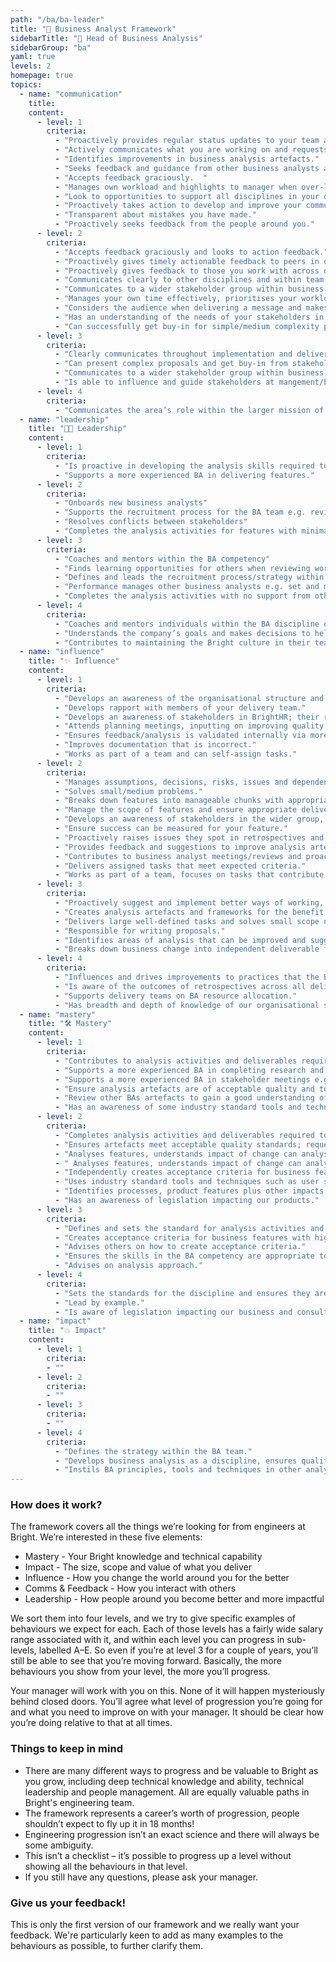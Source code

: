 ```yaml
---
path: "/ba/ba-leader"
title: "🔎 Business Analyst Framework"
sidebarTitle: "🔎 Head of Business Analysis"
sidebarGroup: "ba"
yaml: true
levels: 2
homepage: true
topics:
  - name: "communication"
    title:
    content:
      - level: 1
        criteria:
          - "Proactively provides regular status updates to your team and discipline."
          - "Actively communicates what you are working on and requests help when required. "
          - "Identifies improvements in business analysis artefacts."
          - "Seeks feedback and guidance from other business analysts and colleagues."
          - "Accepts feedback graciously.  "
          - "Manages own workload and highlights to manager when over-loaded or not enough to do."
          - "Look to opportunities to support all disciplines in your delivery team to gain an understanding of what they do."
          - "Proactively takes action to develop and improve your communication skills and understand how to approach different audiences."
          - "Transparent about mistakes you have made."
          - "Proactively seeks feedback from the people around you."
      - level: 2
        criteria:
          - "Accepts feedback graciously and looks to action feedback."
          - "Proactively gives timely actionable feedback to peers in order to improve the quality of analysis deliverables as well as support for soft skills such as stakeholder management."
          - "Proactively gives feedback to those you work with across different disciplines e.g. UX, QA."
          - "Communicates clearly to other disciplines and within team with little need for clarification."
          - "Communicates to a wider stakeholder group within business, IT and operational teams in BrightHR at peer level."
          - "Manages your own time effectively, prioritises your workload well, on time for meetings, aware when blocking others and unblocks."
          - "Considers the audience when delivering a message and makes it appropriate and relevant."
          - "Has an understanding of the needs of your stakeholders in order to support your engagement with them."
          - "Can successfully get buy-in for simple/medium complexity proposals."
      - level: 3
        criteria: 
          - "Clearly communicates throughout implementation and delivery of solutions."
          - "Can present complex proposals and get buy-in from stakeholders."
          - "Communicates to a wider stakeholder group within business, IT and operational teams in BrightHR at management/board level."
          - "Is able to influence and guide stakeholders at mangement/board level. "
      - level: 4
        criteria:
          - "Communicates the area’s role within the larger mission of the company."
  - name: "leadership"
    title: "👩‍💼 Leadership"
    content:
      - level: 1
        criteria:
          - "Is proactive in developing the analysis skills required to progress and become more independent in the role." 
          - "Supports a more experienced BA in delivering features."
      - level: 2
        criteria:
          - "Onboards new business analysts"
          - "Supports the recruitment process for the BA team e.g. reviewing CVs, attending interviews, feedback on candidates"
          - "Resolves conflicts between stakeholders" 
          - "Completes the analysis activities for features with minimal support from other BAs."
      - level: 3
        criteria:
          - "Coaches and mentors within the BA competency"
          - "Finds learning opportunities for others when reviewing work and follows up"
          - "Defines and leads the recruitment process/strategy within the BA competency"
          - "Performance manages other business analysts e.g. set and monitor objectives, contibutes to reviews"
          - "Completes the analysis activities with no support from other BAs."
      - level: 4
        criteria:
          - "Coaches and mentors individuals within the BA discipline e.g. feedback to support objectives, promo-tion, personal development, specific areas to focus on."
          - "Understands the company’s goals and makes decisions to help support the bigger picture."
          - "Contributes to maintaining the Bright culture in their team, helping new joiners."
  - name: "influence"
    title: "✨ Influence"
    content:
      - level: 1
        criteria:
          - "Develops an awareness of the organisational structure and the needs of different part of the business."
          - "Develops rapport with members of your delivery team."
          - "Develops an awareness of stakeholders in BrightHR; their role and influence in the organisation."
          - "Attends planning meetings, inputting on improving quality early on and can identify simple risks."
          - "Ensures feedback/analysis is validated internally via more senior colleague or own research before discussing with or presenting to a wider audience."
          - "Improves documentation that is incorrect."
          - "Works as part of a team and can self-assign tasks."
      - level: 2
        criteria:
          - "Manages assumptions, decisions, risks, issues and dependencies for your feature."
          - "Solves small/medium problems."
          - "Breaks down features into manageable chunks with appropriate measurable acceptance criteria."
          - "Manage the scope of features and ensure appropriate delivery metrics are available."
          - "Develops an awareness of stakeholders in the wider group, their role and the business domain they operate in."
          - "Ensure success can be measured for your feature."
          - "Proactively raises issues they spot in retrospectives and take ownership of actions."
          - "Provides feedback and suggestions to improve analysis artefacts."
          - "Contributes to business analyst meetings/reviews and proactively suggests topics for discussion."
          - "Delivers assigned tasks that meet expected criteria."
          - "Works as part of a team, focuses on tasks that contribute to team goals."
      - level: 3
        criteria:
          - "Proactively suggest and implement better ways of working, good practice and encourage continuous improvement in the team."
          - "Creates analysis artefacts and frameworks for the benefit of all analysts."
          - "Delivers large well-defined tasks and solves small scope not-well-defined problems."
          - "Responsible for writing proposals."
          - "Identifies areas of analysis that can be improved and suggests improvements."
          - "Breaks down business change into independent deliverable features that give value, can be estimated and appropriately sized."
      - level: 4
        criteria:
          - "Influences and drives improvements to practices that the BA team have responsibility for."
          - "Is aware of the outcomes of retrospectives across all delivery teams and addresses common themes within the BA team."
          - "Supports delivery teams on BA resource allocation."
          - "Has breadth and depth of knowledge of our organisational structure and the needs of different part of the business. "  
  - name: "mastery"
    title: "🛠️ Mastery"
    content:
      - level: 1
        criteria:
          - "Contributes to analysis activities and deliverables required to deliver change for a product or process."
          - "Supports a more experienced BA in completing research and analysis to help address a particular problem or business need."
          - "Supports a more experienced BA in stakeholder meetings e.g. taking meeting notes or volunteering for tasks/actions."
          - "Ensure analysis artefacts are of acceptable quality and to standards used by the team; request peer reviews, validate with other team members e.g. acceptance criteria for user stories."
          - "Review other BAs artefacts to gain a good understanding of the needs of your role."
          - "Has an awareness of some industry standard tools and techniques such as user stories, acceptance criteria, business and IT process mapping/swimlanes, data modelling, workshops, interviews."
      - level: 2
        criteria:
          - "Completes analysis activities and deliverables required to deliver change for a product or process autonomously."
          - "Ensures artefacts meet acceptable quality standards; request peer review/3 amigos"
          - "Analyses features, understands impact of change can analyse what areas will be affected by a change."
          - " Analyses features, understands impact of change can analyse what areas will be affected by a change."
          - "Independently creates acceptance criteria for business features with high customer visibility and medium business risk."
          - "Uses industry standard tools and techniques such as user stories, business and IT process mapping/swimlanes, data modelling, workshops, interviews"
          - "Identifies processes, product features plus other impacts required to deliver recommendations."
          - "Has an awareness of legislation impacting our products."
      - level: 3
        criteria:
          - "Defines and sets the standard for analysis activities and deliverables."          
          - "Creates acceptance criteria for business features with high customer visibility and high business risk." 
          - "Advises others on how to create acceptance criteria."
          - "Ensures the skills in the BA competency are appropriate to satisfy the needs of the organisation."
          - "Advises on analysis approach."  
      - level: 4
        criteria:
          - "Sets the standards for the discipline and ensures they are followed."  
          - "Lead by example."
          - "Is aware of legislation impacting our business and consults with SME’s to ensure compliance is met."
  - name: "impact"
    title: "💥 Impact"
    content:
      - level: 1
        criteria:
        - ""
      - level: 2
        criteria:
        - ""
      - level: 3
        criteria:
        - ""  
      - level: 4
        criteria:
          - "Defines the strategy within the BA team."  
          - "Develops business analysis as a discipline, ensures quality and considers working practices."
          - "Instils BA principles, tools and techniques in other analysts. Works with teams that are struggling."        
---
```


### How does it work?
The framework covers all the things we’re looking for from engineers at Bright. We’re interested in these five elements:
- Mastery - Your Bright knowledge and technical capability
- Impact - The size, scope and value of what you deliver
- Influence - How you change the world around you for the better
- Comms & Feedback - How you interact with others
- Leadership - How people around you become better and more impactful

We sort them into four levels, and we try to give specific examples of behaviours we expect for each. Each of those levels has a fairly wide salary range associated with it, and within each level you can progress in sub-levels, labelled A–E. So even if you’re at level 3 for a couple of years, you’ll still be able to see that you’re moving forward. Basically, the more behaviours you show from your level, the more you’ll progress.

Your manager will work with you on this. None of it will happen mysteriously behind closed doors. You’ll agree what level of progression you’re going for and what you need to improve on with your manager. It should be clear how you’re doing relative to that at all times.

### Things to keep in mind
- There are many different ways to progress and be valuable to Bright as you grow, including deep technical knowledge and ability, technical leadership and people management. All are equally valuable paths in Bright's engineering team.
- The framework represents a career’s worth of progression, people shouldn’t expect to fly up it in 18 months!
- Engineering progression isn’t an exact science and there will always be some ambiguity.
- This isn’t a checklist – it’s possible to progress up a level without showing all the behaviours in that level.
- If you still have any questions, please ask your manager.

### Give us your feedback!
This is only the first version of our framework and we really want your feedback.
We're particularly keen to add as many examples to the behaviours as possible, to further clarify them.